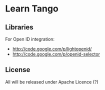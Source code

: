 Learn Tango
===========

Libraries 
---------

For Open ID integration:
+ http://code.google.com/p/lightopenid/
+ http://code.google.com/p/openid-selector

License
-------

All will be released under Apache Licence (?) 